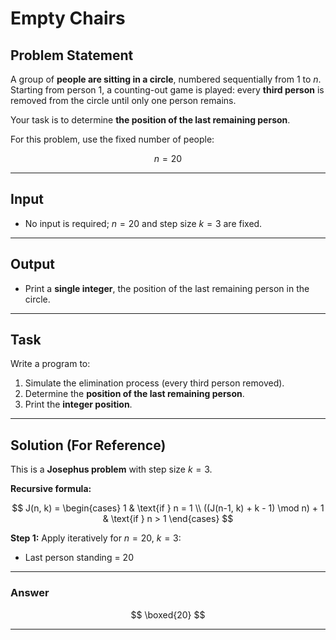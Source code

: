 
# Empty Chairs 

## Problem Statement

A group of **people are sitting in a circle**, numbered sequentially from 1 to $n$. Starting from person 1, a counting-out game is played: every **third person** is removed from the circle until only one person remains.

Your task is to determine **the position of the last remaining person**.

For this problem, use the fixed number of people:

$$
n = 20
$$

---

## Input

* No input is required; $n = 20$ and step size $k = 3$ are fixed.

---

## Output

* Print a **single integer**, the position of the last remaining person in the circle.

---

## Task

Write a program to:

1. Simulate the elimination process (every third person removed).
2. Determine the **position of the last remaining person**.
3. Print the **integer position**.

---

## Solution (For Reference)

This is a **Josephus problem** with step size $k = 3$.

**Recursive formula:**

$$
J(n, k) =
\begin{cases} 
1 & \text{if } n = 1 \\
((J(n-1, k) + k - 1) \mod n) + 1 & \text{if } n > 1
\end{cases}
$$

**Step 1:** Apply iteratively for $n = 20$, $k = 3$:

* Last person standing = 20

---

### Answer

$$
\boxed{20}
$$

---

